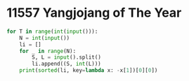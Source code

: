 # 11557 Yangjojang of The Year



```python
for T in range(int(input())):
    N = int(input())
    li = []
    for _ in range(N):
        S, L = input().split()
        li.append((S, int(L)))
    print(sorted(li, key=lambda x: -x[1])[0][0])
```


